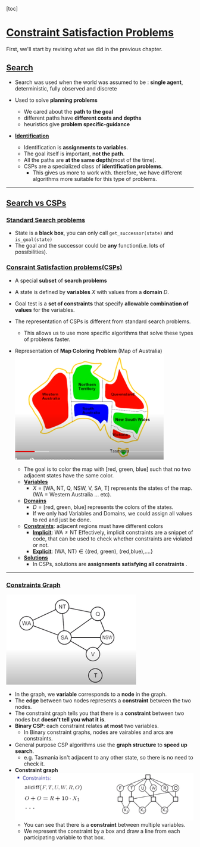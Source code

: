 [toc]

# **<u>Constraint Satisfaction Problems</u>**

First, we'll start by revising what we did in the previous chapter.

## **<u>Search</u>**
  - Search was used when the world was assumed to be : **single agent**, deterministic, fully observed and discrete
  - Used to solve **planning problems**
    - We cared about the **path to the goal**
    - different paths have **different costs and depths**
    - heuristics give **problem specific-guidance**

- **<u>Identification</u>**
  - Identification is **assignments to variables**.
  - The goal itself is important, **not the path**.
  - All the paths are **at the same depth**(most of the time).
  - CSPs are a specialized class of **identification problems**.
    - This gives us more to work with. therefore, we have different algorithms more suitable for this type of problems.

****

## **<u>Search vs CSPs</u>**

### <u>**Standard Search problems**</u>
  - State is a **black box**, you can only call `get_successor(state)` and `is_goal(state)`
  - The goal and the successor could be **any** function(i.e. lots of possibilities).

### <u>**Consraint Satisfaction problems(CSPs)**</u>
  - A special **subset** of **search problems**
  - A state is defined by **variables** $X$ with values from a **domain** $D$.
  - Goal test is a **set of constraints** that specify **allowable combination of values** for the variables.

- The representation of CSPs is different from standard search problems.
  - This allows us to use more specific algorithms that solve these types of problems faster.

- Representation of **Map Coloring Problem** (Map of Australia)
  ![alt](./images/v4/map-australia.png)
  - The goal is to color the map with [red, green, blue] such that no two adjacent states have the same color.
  - **<u>Variables</u>**
    - $X = [\text{WA, NT, Q, NSW, V, SA, T}]$ represents the states of the map. (WA = Western Australia ... etc).
  - **<u>Domains</u>**
    - $D = [\text{red, green, blue}]$ represents the colors of the states.
    - If we only had Variables and Domains, we could assign all values to red and just be done.
  - **<u>Constraints</u>**: adjacent regions must have different colors
    - **<u>Implicit</u>**: $\text{WA} \neq \text{NT}$ Effectively, implicit constraints are a snippet of code, that can be used to check whether constraints are violated or not.
    - **<u>Explicit</u>**: $\text{(WA, NT)} \in \{ \text{(red, green), (red,blue),....}\}$
  - **<u>Solutions</u>**
    - In CSPs, solutions are **assignments satisfying all constraints** .

****
### **<u>Constraints Graph</u>**

![alt](./images/v4/binary-constraint-graphs.png)
- In the graph, we **variable** corresponds to a **node** in the graph.
- The **edge** between two nodes represents a **constraint** between the two nodes.
- The constraint graph tells you that there is a **constraint** between two nodes but **doesn't tell you what it is**.
- **Binary CSP**: each constraint relates **at most** two variables.
  - In Binary constraint graphs, nodes are vairables and arcs are constraints.
- General purpose CSP algorithms use the **graph structure**  to **speed up search**.
  - e.g. Tasmania isn't adjacent to any other state, so there is no need to check it.
- **Constraint graph**
  ![alt](./images/v4/general-constraint-graph.png)
  - You can see that there is a **constraint** between multiple variables.
  - We represent the constraint by a box and draw a line from each participating variable to that box.

